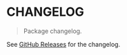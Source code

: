 # CHANGELOG

> Package changelog.

See [GitHub Releases](https://github.com/stdlib-js/stats-base-scumin/releases) for the changelog.